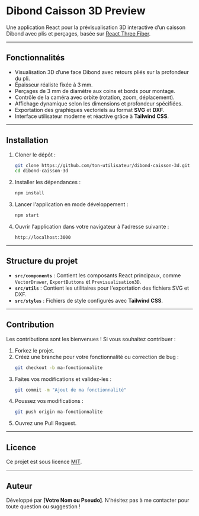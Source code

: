 # Dibond Caisson 3D Preview

Une application React pour la prévisualisation 3D interactive d’un caisson Dibond avec plis et perçages, basée sur [React Three Fiber](https://github.com/pmndrs/react-three-fiber).

---

## Fonctionnalités

- Visualisation 3D d’une face Dibond avec retours pliés sur la profondeur du pli.
- Épaisseur réaliste fixée à 3 mm.
- Perçages de 3 mm de diamètre aux coins et bords pour montage.
- Contrôle de la caméra avec orbite (rotation, zoom, déplacement).
- Affichage dynamique selon les dimensions et profondeur spécifiées.
- Exportation des graphiques vectoriels au format **SVG** et **DXF**.
- Interface utilisateur moderne et réactive grâce à **Tailwind CSS**.

---

## Installation

1. Cloner le dépôt :
   ```bash
   git clone https://github.com/ton-utilisateur/dibond-caisson-3d.git
   cd dibond-caisson-3d
   ```

2. Installer les dépendances :
   ```bash
   npm install
   ```

3. Lancer l'application en mode développement :
   ```bash
   npm start
   ```

4. Ouvrir l'application dans votre navigateur à l'adresse suivante :
   ```
   http://localhost:3000
   ```

---

## Structure du projet

- **`src/components`** : Contient les composants React principaux, comme `VectorDrawer`, `ExportButtons` et `Previsualisation3D`.
- **`src/utils`** : Contient les utilitaires pour l'exportation des fichiers SVG et DXF.
- **`src/styles`** : Fichiers de style configurés avec **Tailwind CSS**.

---

## Contribution

Les contributions sont les bienvenues ! Si vous souhaitez contribuer :

1. Forkez le projet.
2. Créez une branche pour votre fonctionnalité ou correction de bug :
   ```bash
   git checkout -b ma-fonctionnalite
   ```
3. Faites vos modifications et validez-les :
   ```bash
   git commit -m "Ajout de ma fonctionnalité"
   ```
4. Poussez vos modifications :
   ```bash
   git push origin ma-fonctionnalite
   ```
5. Ouvrez une Pull Request.

---

## Licence

Ce projet est sous licence [MIT](LICENSE).

---

## Auteur

Développé par **[Votre Nom ou Pseudo]**. N'hésitez pas à me contacter pour toute question ou suggestion !

